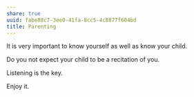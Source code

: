```yaml
---
share: true
uuid: fabe88c7-3ee0-41fa-8cc5-4c8877f604bd
title: Parenting
---
```

It is very important to know yourself as well as know your child.

Do you not expect your child to be a recitation of you.

Listening is the key.

Enjoy it.